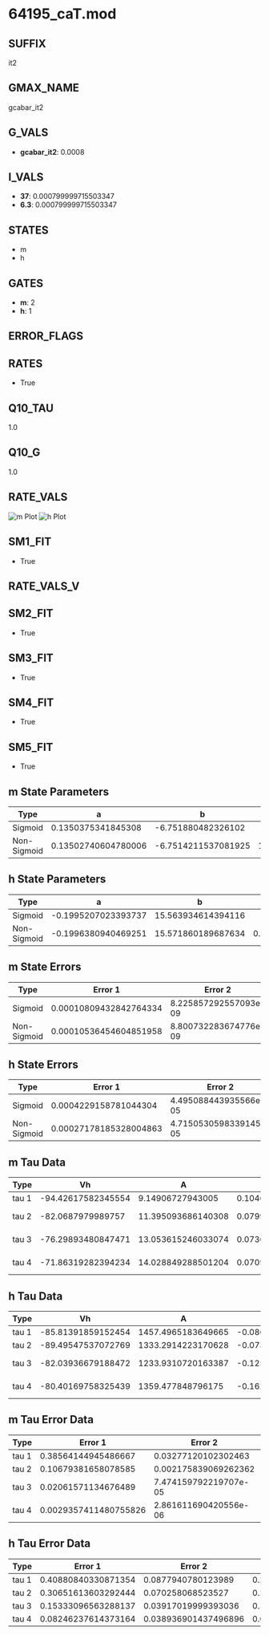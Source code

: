 # 64195_caT.mod

## SUFFIX

it2

## GMAX_NAME

gcabar_it2

## G_VALS

- **gcabar_it2**: 0.0008

## I_VALS

- **37**: 0.000799999715503347
- **6.3**: 0.000799999715503347

## STATES

- m
- h

## GATES

- **m**: 2
- **h**: 1

## ERROR_FLAGS


## RATES

- True

## Q10_TAU

1.0

## Q10_G

1.0

## RATE_VALS

![m Plot](/Users/pbozelos/Dropbox/icg-Chai-Panos/supermodels/output_markdown_files/Ca/64195_caT.mod/images/m.png)
![h Plot](/Users/pbozelos/Dropbox/icg-Chai-Panos/supermodels/output_markdown_files/Ca/64195_caT.mod/images/h.png)

## SM1_FIT

- True

## RATE_VALS_V

## SM2_FIT

- True

## SM3_FIT

- True

## SM4_FIT

- True

## SM5_FIT

- True

## m State Parameters

| Type | a | b | c | d |
| --- | --- | --- | --- | --- |
| Sigmoid | 0.1350375341845308 | -6.751880482326102 |
| Non-Sigmoid | 0.13502740604780006 | -6.7514211537081925 | 1.0000354409116092 | -2.586686393646245e-05 |

## h State Parameters

| Type | a | b | c | d |
| --- | --- | --- | --- | --- |
| Sigmoid | -0.1995207023393737 | 15.563934614394116 |
| Non-Sigmoid | -0.1996380940469251 | 15.571860189687634 | 0.9995460475130897 | -8.477470519770615e-06 |

## m State Errors

| Type | Error 1 | Error 2 | Error 3 |
| --- | --- | --- | --- |
| Sigmoid | 0.00010809432842764334 | 8.225857292557093e-09 | 5.310084164947244e-05 |
| Non-Sigmoid | 0.00010536454604851958 | 8.800732283674776e-09 | 5.175984861163328e-05 |

## h State Errors

| Type | Error 1 | Error 2 | Error 3 |
| --- | --- | --- | --- |
| Sigmoid | 0.0004229158781044304 | 4.495088443935566e-05 | 0.00039461229992674134 |
| Non-Sigmoid | 0.00027178185328004863 | 4.7150530598339145e-05 | 0.0002535928957831878 |

## m Tau Data

| Type | Vh | A | b1 | b2 | c1 | c2 | d1 | d2 | e1 | e2 |
| --- | --- | --- | --- | --- | --- | --- | --- | --- | --- | --- |
| tau 1 | -94.42617582345554 | 9.14906727943005 | 0.10465839439773177 | 0.009963599051979249 |
| tau 2 | -82.0687979989757 | 11.395093686140308 | 0.07997360509011466 | 0.00209243570944612 | 0.022611520027552182 | -8.878234153940219e-05 |
| tau 3 | -76.29893480847471 | 13.053615246033074 | 0.07366874655058109 | 0.001676693195216873 | 2.0135081433532775e-05 | 0.03538723908139806 | -0.00028123083510534955 | 7.296516428410976e-07 |
| tau 4 | -71.86319282394234 | 14.028849288501204 | 0.07091527796771038 | 0.0012016712867838487 | 8.774648505357775e-06 | 4.5557631613054086e-08 | 0.04621012925507217 | -0.0005321341093347132 | 2.748789437514941e-06 | -5.318868369617068e-09 |

## h Tau Data

| Type | Vh | A | b1 | b2 | c1 | c2 | d1 | d2 | e1 | e2 |
| --- | --- | --- | --- | --- | --- | --- | --- | --- | --- | --- |
| tau 1 | -85.81391859152454 | 1457.4965183649665 | -0.08078347634758004 | -0.06991229410608962 |
| tau 2 | -89.49547537072769 | 1333.2914223170628 | -0.07342683743055614 | 0.0003265808163266221 | -0.3252811355196604 | -0.024386276587499117 |
| tau 3 | -82.03936679188472 | 1233.9310720163387 | -0.12503558231116535 | 0.0016143187378567612 | -6.118718512398202e-06 | -0.2150847717585358 | -0.026953921285363575 | -0.0009750857200873543 |
| tau 4 | -80.40169758325439 | 1359.477848796175 | -0.1624932084258756 | 0.00299580708660775 | -2.1564196747225014e-05 | 5.268737376561213e-08 | -0.09892475054553394 | -0.02235197806542692 | -0.0030510295349020933 | -0.00010427743111753659 |

## m Tau Error Data

| Type | Error 1 | Error 2 | Error 3 |
| --- | --- | --- | --- |
| tau 1 | 0.38564144945486667 | 0.03277120102302463 | 0.11872091264811735 |
| tau 2 | 0.10679381658078585 | 0.002175839069262362 | 0.0328768066492043 |
| tau 3 | 0.02061571134676489 | 7.474159792219707e-05 | 0.0063466104834888105 |
| tau 4 | 0.0029357411480755826 | 2.861611690420556e-06 | 0.0009037769899756469 |

## h Tau Error Data

| Type | Error 1 | Error 2 | Error 3 |
| --- | --- | --- | --- |
| tau 1 | 0.40880840330871354 | 0.0877940780123989 | 0.29387652209706 |
| tau 2 | 0.30651613603292444 | 0.070258068523527 | 0.2203425744063349 |
| tau 3 | 0.15333096563288137 | 0.03917019999393036 | 0.11022369047523584 |
| tau 4 | 0.08246237614373164 | 0.038936901437496896 | 0.05927900725337878 |

